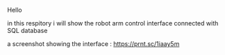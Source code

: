 Hello


in this respitory i will show the robot arm control interface
connected with SQL database 

a screenshot showing the interface : https://prnt.sc/1iaay5m
